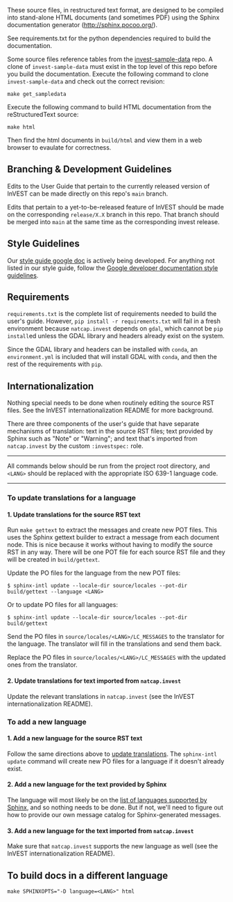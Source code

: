 These source files, in restructured text format, are designed to be compiled into stand-alone HTML documents
(and sometimes PDF) using the Sphinx documentation generator (http://sphinx.pocoo.org/).

See requirements.txt for the python dependencies required to build the documentation.

Some source files reference tables from the [invest-sample-data](https://bitbucket.org/natcap/invest-sample-data/src/master/) repo.
A clone of `invest-sample-data` must exist in the top level of this repo before you build the documentation.
Execute the following command to clone `invest-sample-data` and check out the correct revision:

`make get_sampledata`

Execute the following command to build HTML documentation from the reStructuredText source:

`make html`

Then find the html documents in `build/html` and view them in a web browser to evaulate for correctness.

## Branching & Development Guidelines

Edits to the User Guide that pertain to the currently released version of InVEST can be made directly on this repo's `main` branch.  

Edits that pertain to a yet-to-be-released feature of InVEST should be made on the corresponding `release/X.X` branch in this repo. That branch should be merged into `main` at the same time as the corresponding invest release.

## Style Guidelines

Our [style guide google doc](https://docs.google.com/document/d/1BHwHDu_I-x0s_2GsbUb4rfVmXMkl7kl97sx2suBTLh8/edit?usp=sharing) is actively being developed.
For anything not listed in our style guide, follow the [Google developer documentation style guidelines](https://developers.google.com/style).

## Requirements

`requirements.txt` is the complete list of requirements needed to build the user's guide.
However, `pip install -r requirements.txt` will fail in a fresh environment because `natcap.invest` depends on `gdal`, which cannot be `pip install`ed unless the GDAL library and headers already exist on the system.

Since the GDAL library and headers can be installed with `conda`, an `environment.yml` is included that will install GDAL with `conda`, and then the rest of the requirements with `pip`.

## Internationalization
Nothing special needs to be done when routinely editing the source RST files. See the InVEST internationalization README for more background.

There are three components of the user's guide that have separate mechanisms of translation: text in the source RST files; text provided by Sphinx such as "Note" or "Warning"; and text that's imported from `natcap.invest` by the custom `:investspec:` role.

---
All commands below should be run from the project root directory, and `<LANG>` should be replaced with the appropriate ISO 639-1 language code.

---

### To update translations for a language

#### 1. Update translations for the source RST text
Run `make gettext` to extract the messages and create new POT files. This uses the Sphinx gettext builder to extract a message from each document node. This is nice because it works without having to modify the source RST in any way. There will be one POT file for each source RST file and they will be created in `build/gettext`.

Update the PO files for the language from the new POT files:
```
$ sphinx-intl update --locale-dir source/locales --pot-dir build/gettext --language <LANG>
```
Or to update PO files for all languages:
```
$ sphinx-intl update --locale-dir source/locales --pot-dir build/gettext
```

Send the PO files in `source/locales/<LANG>/LC_MESSAGES` to the translator for the language. The translator will fill in the translations and send them back.

Replace the PO files in `source/locales/<LANG>/LC_MESSAGES` with the updated ones from the translator.

#### 2. Update translations for text imported from `natcap.invest`
Update the relevant translations in `natcap.invest` (see the InVEST internationalization README).


### To add a new language

#### 1. Add a new language for the source RST text
Follow the same directions above to [update translations](#1-update-translations-for-the-source-rst-text). The `sphinx-intl update` command will create new PO files for a language if it doesn't already exist.

#### 2. Add a new language for the text provided by Sphinx
The language will most likely be on the [list of languages supported by Sphinx](https://www.sphinx-doc.org/en/master/usage/configuration.html#confval-language), and so nothing needs to be done. But if not, we'll need to figure out how to provide our own message catalog for Sphinx-generated messages.

#### 3. Add a new language for the text imported from `natcap.invest`
Make sure that `natcap.invest` supports the new language as well (see the InVEST internationalization README).


## To build docs in a different language
```
make SPHINXOPTS="-D language=<LANG>" html
```

